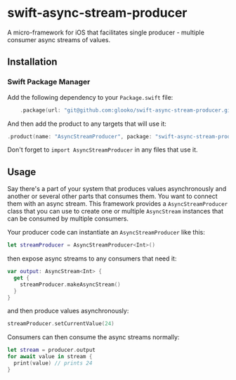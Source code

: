 # swift-async-stream-producer

A micro-framework for iOS that facilitates single producer - multiple consumer async streams of values.

## Installation

### Swift Package Manager

Add the following dependency to your `Package.swift` file:

```swift
    .package(url: "git@github.com:glooko/swift-async-stream-producer.git", "1.2.0"..<"1.3.0"),
```

And then add the product to any targets that will use it:

```swift
.product(name: "AsyncStreamProducer", package: "swift-async-stream-producer"),
```

Don't forget to `import AsyncStreamProducer` in any files that use it.

## Usage

Say there's a part of your system that produces values asynchronously and another or several other parts that consumes them. You want to connect them with an async stream. This framework provides a `AsyncStreamProducer` class that you can use to create one or multiple `AsyncStream` instances that can be consumed by multiple consumers.

Your producer code can instantiate an `AsyncStreamProducer` like this:

```swift
let streamProducer = AsyncStreamProducer<Int>()
```

then expose async streams to any consumers that need it:

```swift
var output: AsyncStream<Int> {
  get {
    streamProducer.makeAsyncStream()
  }
}
```

and then produce values asynchronously:

```swift
streamProducer.setCurrentValue(24)
```

Consumers can then consume the async streams normally:

```swift
let stream = producer.output
for await value in stream {
  print(value) // prints 24
}
```
